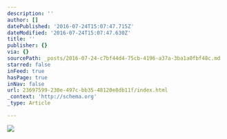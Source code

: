 ```yaml
---
description: ''
author: []
datePublished: '2016-07-24T15:07:47.715Z'
dateModified: '2016-07-24T15:07:47.630Z'
title: ''
publisher: {}
via: {}
sourcePath: _posts/2016-07-24-c7bf44d4-75cb-4196-a37a-3ba1a0fbf48c.md
starred: false
inFeed: true
hasPage: true
inNav: false
url: 23697599-230e-497c-bb35-48120e8db11f/index.html
_context: 'http://schema.org'
_type: Article

---
```

![](https://the-grid-user-content.s3-us-west-2.amazonaws.com/26b939ef-cdd6-4507-a5ae-31275ef2e325.jpg)